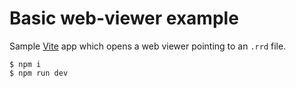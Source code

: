 # Basic web-viewer example

Sample [Vite](https://vitejs.dev/) app which opens a web viewer pointing to an `.rrd` file.

```
$ npm i
$ npm run dev
```
